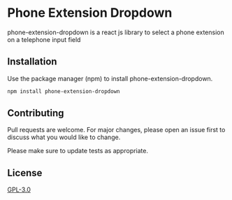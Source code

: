 # Phone Extension Dropdown

phone-extension-dropdown is a react js library to select a phone extension on a telephone input field

## Installation

Use the package manager (npm) to install phone-extension-dropdown.

```bash
npm install phone-extension-dropdown
```

## Contributing

Pull requests are welcome. For major changes, please open an issue first
to discuss what you would like to change.

Please make sure to update tests as appropriate.

## License

[GPL-3.0](https://github.com/icrescenti/ReactHierarchy/blob/master/LICENSE)
